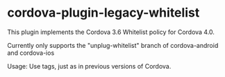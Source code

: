 cordova-plugin-legacy-whitelist
===============================

This plugin implements the Cordova 3.6 Whitelist policy for Cordova 4.0.

Currently only supports the "unplug-whitelist" branch of cordova-android and cordova-ios

Usage:
  Use <access> tags, just as in previous versions of Cordova.
